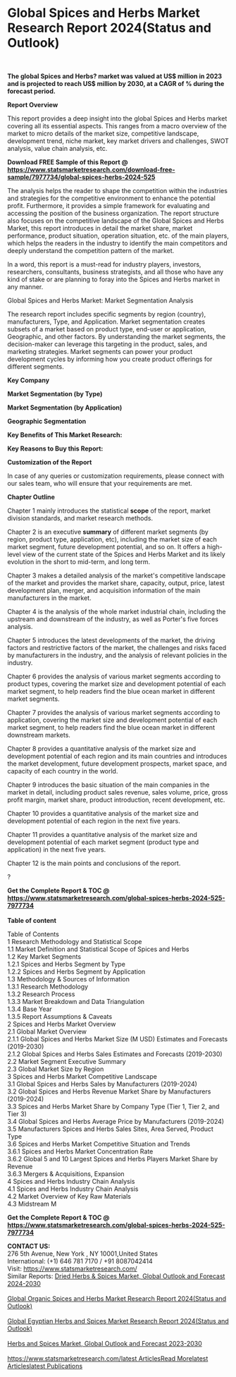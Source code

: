 <h1>Global Spices and Herbs Market Research Report 2024(Status and Outlook)</h1><br/><p><strong>The global Spices and Herbs? market was valued at US$ million in 2023 and is projected to reach US$ million by 2030, at a <strong>CAGR</strong> of % during the forecast period.</strong></p><p><strong>Report Overview</strong></p><p>This report provides a deep insight into the global Spices and Herbs market covering all its essential aspects. This ranges from a macro overview of the market to micro details of the market size, competitive landscape, development trend, niche market, key market drivers and challenges, SWOT analysis, value chain analysis, etc.</p><p><strong>Download FREE Sample of this Report @ <a href="https://www.statsmarketresearch.com/download-free-sample/7977734/global-spices-herbs-2024-525">https://www.statsmarketresearch.com/download-free-sample/7977734/global-spices-herbs-2024-525</a></strong></p><p>The analysis helps the reader to shape the competition within the industries and strategies for the competitive environment to enhance the potential profit. Furthermore, it provides a simple framework for evaluating and accessing the position of the business organization. The report structure also focuses on the competitive landscape of the Global Spices and Herbs Market, this report introduces in detail the market share, market performance, product situation, operation situation, etc. of the main players, which helps the readers in the industry to identify the main competitors and deeply understand the competition pattern of the market.</p><p>In a word, this report is a must-read for industry players, investors, researchers, consultants, business strategists, and all those who have any kind of stake or are planning to foray into the Spices and Herbs market in any manner.</p><p>Global Spices and Herbs Market: Market Segmentation Analysis</p><p>The research report includes specific segments by region (country), manufacturers, Type, and Application. Market segmentation creates subsets of a market based on product type, end-user or application, Geographic, and other factors. By understanding the market segments, the decision-maker can leverage this targeting in the product, sales, and marketing strategies. Market segments can power your product development cycles by informing how you create product offerings for different segments.</p><p><strong>Key Company</strong></p><p><strong>Market Segmentation (by Type)</strong></p><p><strong>Market Segmentation (<strong>by Application</strong>)</strong></p><p><strong>Geographic Segmentation</strong></p><p><strong>Key Benefits of This Market Research:</strong></p><p><strong>Key <strong>Reasons to Buy</strong> this Report:</strong></p><p><strong>Customization of the Report</strong></p><p>In case of any queries or customization requirements, please connect with our sales team, who will ensure that your requirements are met.</p><p><strong>Chapter Outline</strong></p><p>Chapter 1 mainly introduces the statistical <strong>scope</strong> of the report, market division standards, and market research methods.</p><p>Chapter 2 is an executive <strong>summary</strong> of different market segments (by region, product type, application, etc), including the market size of each market segment, future development potential, and so on. It offers a high-level view of the current state of the Spices and Herbs Market and its likely evolution in the short to mid-term, and long term.</p><p>Chapter 3 makes a detailed analysis of the market's competitive landscape of the market and provides the market share, capacity, output, price, latest development plan, merger, and acquisition information of the main manufacturers in the market.</p><p>Chapter 4 is the analysis of the whole market industrial chain, including the upstream and downstream of the industry, as well as Porter's five forces analysis.</p><p>Chapter 5 introduces the latest developments of the market, the driving factors and restrictive factors of the market, the challenges and risks faced by manufacturers in the industry, and the analysis of relevant policies in the industry.</p><p>Chapter 6 provides the analysis of various market segments according to product types, covering the market size and development potential of each market segment, to help readers find the blue ocean market in different market segments.</p><p>Chapter 7 provides the analysis of various market segments according to application, covering the market size and development potential of each market segment, to help readers find the blue ocean market in different downstream markets.</p><p>Chapter 8 provides a quantitative analysis of the market size and development potential of each region and its main countries and introduces the market development, future development prospects, market space, and capacity of each country in the world.</p><p>Chapter 9 introduces the basic situation of the main companies in the market in detail, including product sales revenue, sales volume, price, gross profit margin, market share, product introduction, recent development, etc.</p><p>Chapter 10 provides a quantitative analysis of the market size and development potential of each region in the next five years.</p><p>Chapter 11 provides a quantitative analysis of the market size and development potential of each market segment (product type and application) in the next five years.</p><p>Chapter 12 is the main points and conclusions of the report.</p><p>? </p><div><b>Get the Complete Report & TOC @ <a href="https://www.statsmarketresearch.com/global-spices-herbs-2024-525-7977734">https://www.statsmarketresearch.com/global-spices-herbs-2024-525-7977734</a></b></div><br><b>Table of content</b><p>Table of Contents<br />1 Research Methodology and Statistical Scope<br />1.1 Market Definition and Statistical Scope of Spices and Herbs<br />1.2 Key Market Segments<br />1.2.1 Spices and Herbs Segment by Type<br />1.2.2 Spices and Herbs Segment by Application<br />1.3 Methodology & Sources of Information<br />1.3.1 Research Methodology<br />1.3.2 Research Process<br />1.3.3 Market Breakdown and Data Triangulation<br />1.3.4 Base Year<br />1.3.5 Report Assumptions & Caveats<br />2 Spices and Herbs Market Overview<br />2.1 Global Market Overview<br />2.1.1 Global Spices and Herbs Market Size (M USD) Estimates and Forecasts (2019-2030)<br />2.1.2 Global Spices and Herbs Sales Estimates and Forecasts (2019-2030)<br />2.2 Market Segment Executive Summary<br />2.3 Global Market Size by Region<br />3 Spices and Herbs Market Competitive Landscape<br />3.1 Global Spices and Herbs Sales by Manufacturers (2019-2024)<br />3.2 Global Spices and Herbs Revenue Market Share by Manufacturers (2019-2024)<br />3.3 Spices and Herbs Market Share by Company Type (Tier 1, Tier 2, and Tier 3)<br />3.4 Global Spices and Herbs Average Price by Manufacturers (2019-2024)<br />3.5 Manufacturers Spices and Herbs Sales Sites, Area Served, Product Type<br />3.6 Spices and Herbs Market Competitive Situation and Trends<br />3.6.1 Spices and Herbs Market Concentration Rate<br />3.6.2 Global 5 and 10 Largest Spices and Herbs Players Market Share by Revenue<br />3.6.3 Mergers & Acquisitions, Expansion<br />4 Spices and Herbs Industry Chain Analysis<br />4.1 Spices and Herbs Industry Chain Analysis<br />4.2 Market Overview of Key Raw Materials<br />4.3 Midstream M<br><div><b>Get the Complete Report & TOC @ <a href="https://www.statsmarketresearch.com/global-spices-herbs-2024-525-7977734">https://www.statsmarketresearch.com/global-spices-herbs-2024-525-7977734</a></b></div></p> <b>CONTACT US:</b><br>276 5th Avenue, New York , NY 10001,United States<br>International: (+1) 646 781 7170 / +91 8087042414<br>Visit: <a href="https://www.statsmarketresearch.com/">https://www.statsmarketresearch.com/</a><br>Similar Reports: <a href="https://www.statsmarketresearch.com/global-spices-herbs-2024-525-7977734">Dried Herbs & Spices Market, Global Outlook and Forecast 2024-2030</a><br/><br/><a href="https://www.statsmarketresearch.com/global-spices-herbs-2024-525-7977734">Global Organic Spices and Herbs Market Research Report 2024(Status and Outlook)</a><br/><br/><a href="https://www.statsmarketresearch.com/global-spices-herbs-2024-525-7977734">Global Egyptian Herbs and Spices Market Research Report 2024(Status and Outlook)</a><br/><br/><a href="https://www.statsmarketresearch.com/global-spices-herbs-2024-525-7977734">Herbs and Spices Market, Global Outlook and Forecast 2023-2030</a><br/><br/><a href="https://gyeongbokgung.com">https://www.statsmarketresearch.com/</a><a href="https://hallyeomaritime.com">latest Articles</a><a href="https://jingwansa.com">Read More</a><a href=https://nguoiviet.jp/">latest Articles</a><a href="https://www.intelmarketresearch.com/">latest Publications</a>